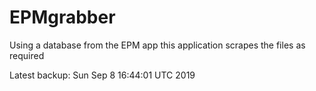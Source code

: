 # EPMgrabber
Using a database from the EPM app this application scrapes the files as required


Latest backup: Sun Sep 8 16:44:01 UTC 2019
